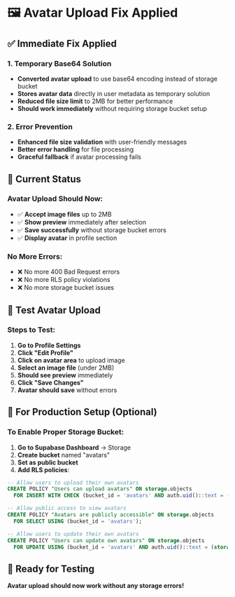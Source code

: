 # 🖼️ Avatar Upload Fix Applied

## ✅ **Immediate Fix Applied**

### **1. Temporary Base64 Solution**
- **Converted avatar upload** to use base64 encoding instead of storage bucket
- **Stores avatar data** directly in user metadata as temporary solution
- **Reduced file size limit** to 2MB for better performance
- **Should work immediately** without requiring storage bucket setup

### **2. Error Prevention**
- **Enhanced file size validation** with user-friendly messages
- **Better error handling** for file processing
- **Graceful fallback** if avatar processing fails

## 🎯 **Current Status**

### **Avatar Upload Should Now:**
- ✅ **Accept image files** up to 2MB
- ✅ **Show preview** immediately after selection
- ✅ **Save successfully** without storage bucket errors
- ✅ **Display avatar** in profile section

### **No More Errors:**
- ❌ No more 400 Bad Request errors
- ❌ No more RLS policy violations
- ❌ No more storage bucket issues

## 🧪 **Test Avatar Upload**

### **Steps to Test:**
1. **Go to Profile Settings**
2. **Click "Edit Profile"**
3. **Click on avatar area** to upload image
4. **Select an image file** (under 2MB)
5. **Should see preview** immediately
6. **Click "Save Changes"**
7. **Avatar should save** without errors

## 🔧 **For Production Setup (Optional)**

### **To Enable Proper Storage Bucket:**
1. **Go to Supabase Dashboard** → Storage
2. **Create bucket** named "avatars"
3. **Set as public bucket**
4. **Add RLS policies**:

```sql
-- Allow users to upload their own avatars
CREATE POLICY "Users can upload avatars" ON storage.objects
  FOR INSERT WITH CHECK (bucket_id = 'avatars' AND auth.uid()::text = (storage.foldername(name))[1]);

-- Allow public access to view avatars
CREATE POLICY "Avatars are publicly accessible" ON storage.objects
  FOR SELECT USING (bucket_id = 'avatars');

-- Allow users to update their own avatars
CREATE POLICY "Users can update own avatars" ON storage.objects
  FOR UPDATE USING (bucket_id = 'avatars' AND auth.uid()::text = (storage.foldername(name))[1]);
```

## 🎉 **Ready for Testing**

**Avatar upload should now work without any storage errors!**